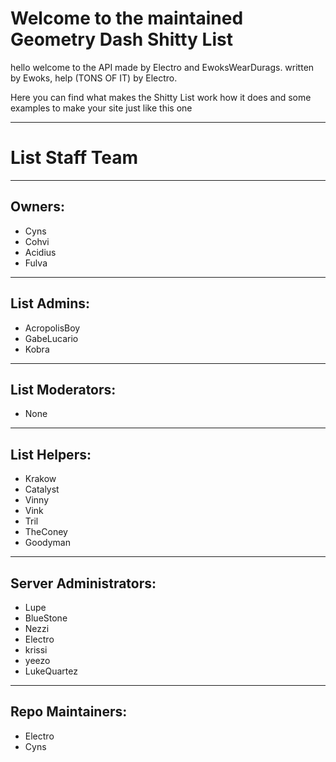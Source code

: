 # Welcome to the maintained Geometry Dash Shitty List

hello welcome to the API made by Electro and EwoksWearDurags. written by Ewoks, help (TONS OF IT) by Electro.

Here you can find what makes the Shitty List work how it does and some examples to make your site just like this one

---
# List Staff Team
---
## Owners:
- Cyns
- Cohvi
- Acidius
- Fulva
---
## List Admins:
- AcropolisBoy
- GabeLucario
- Kobra
---
## List Moderators:
- None
---
## List Helpers:
- Krakow
- Catalyst
- Vinny
- Vink
- Tril
- TheConey
- Goodyman
---
## Server Administrators:
- Lupe
- BlueStone
- Nezzi
- Electro
- krissi
- yeezo
- LukeQuartez
---
## Repo Maintainers:
- Electro
- Cyns
